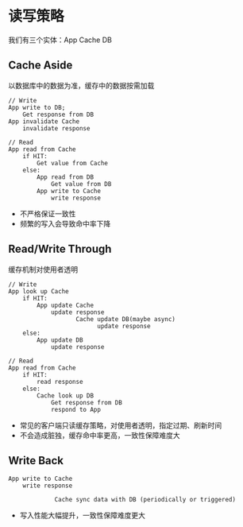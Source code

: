 # 读写策略

我们有三个实体：App Cache DB

## Cache Aside

以数据库中的数据为准，缓存中的数据按需加载

```
// Write
App write to DB;
    Get response from DB
App invalidate Cache
    invalidate response

// Read
App read from Cache
    if HIT:
        Get value from Cache
    else:
        App read from DB
            Get value from DB
        App write to Cache
            write response
```

* 不严格保证一致性
* 频繁的写入会导致命中率下降

## Read/Write Through

缓存机制对使用者透明

```
// Write
App look up Cache
    if HIT:
        App update Cache
            update response
                   Cache update DB(maybe async)
                         update response
    else:
        App update DB
            update response

// Read
App read from Cache
    if HIT:
        read response
    else:
        Cache look up DB
            Get response from DB
            respond to App
```

* 常见的客户端只读缓存策略，对使用者透明，指定过期、刷新时间
* 不会造成脏独，缓存命中率更高，一致性保障难度大

## Write Back

```
App write to Cache
    write response
             
             Cache sync data with DB (periodically or triggered)
```

* 写入性能大幅提升，一致性保障难度更大
